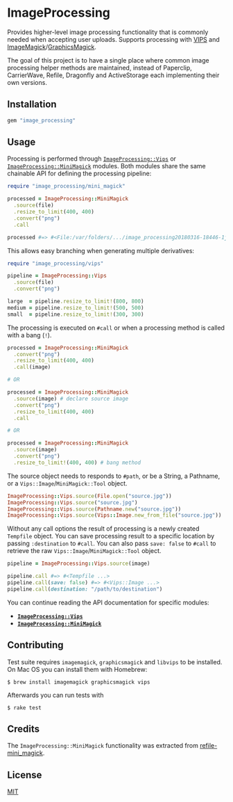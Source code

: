 # ImageProcessing

Provides higher-level image processing functionality that is commonly needed
when accepting user uploads. Supports processing with [VIPS] and
[ImageMagick]/[GraphicsMagick].

The goal of this project is to have a single place where common image
processing helper methods are maintained, instead of Paperclip, CarrierWave,
Refile, Dragonfly and ActiveStorage each implementing their own versions.

## Installation

```rb
gem "image_processing"
```

## Usage

Processing is performed through [`ImageProcessing::Vips`] or
[`ImageProcessing::MiniMagick`] modules. Both modules share the same chainable
API for defining the processing pipeline:

```rb
require "image_processing/mini_magick"

processed = ImageProcessing::MiniMagick
  .source(file)
  .resize_to_limit(400, 400)
  .convert("png")
  .call

processed #=> #<File:/var/folders/.../image_processing20180316-18446-1j247h6.png>
```

This allows easy branching when generating multiple derivatives:

```rb
require "image_processing/vips"

pipeline = ImageProcessing::Vips
  .source(file)
  .convert("png")

large  = pipeline.resize_to_limit!(800, 800)
medium = pipeline.resize_to_limit!(500, 500)
small  = pipeline.resize_to_limit!(300, 300)
```

The processing is executed on `#call` or when a processing method is called
with a bang (`!`).

```rb
processed = ImageProcessing::MiniMagick
  .convert("png")
  .resize_to_limit(400, 400)
  .call(image)

# OR

processed = ImageProcessing::MiniMagick
  .source(image) # declare source image
  .convert("png")
  .resize_to_limit(400, 400)
  .call

# OR

processed = ImageProcessing::MiniMagick
  .source(image)
  .convert("png")
  .resize_to_limit!(400, 400) # bang method
```

The source object needs to responds to `#path`, or be a String, a Pathname, or
a `Vips::Image`/`MiniMagick::Tool` object.

```rb
ImageProcessing::Vips.source(File.open("source.jpg"))
ImageProcessing::Vips.source("source.jpg")
ImageProcessing::Vips.source(Pathname.new("source.jpg"))
ImageProcessing::Vips.source(Vips::Image.new_from_file("source.jpg"))
```

Without any call options the result of processing is a newly created `Tempfile`
object. You can save processing result to a specific location by passing
`:destination` to `#call`. You can also pass `save: false` to `#call` to
retrieve the raw `Vips::Image`/`MiniMagick::Tool` object.

```rb
pipeline = ImageProcessing::Vips.source(image)

pipeline.call #=> #<Tempfile ...>
pipeline.call(save: false) #=> #<Vips::Image ...>
pipeline.call(destination: "/path/to/destination")
```

You can continue reading the API documentation for specific modules:

* **[`ImageProcessing::Vips`]**
* **[`ImageProcessing::MiniMagick`]**

## Contributing

Test suite requires `imagemagick`, `graphicsmagick` and `libvips` to be
installed. On Mac OS you can install them with Homebrew:

```
$ brew install imagemagick graphicsmagick vips
```

Afterwards you can run tests with

```
$ rake test
```

## Credits

The `ImageProcessing::MiniMagick` functionality was extracted from
[refile-mini_magick].

## License

[MIT](LICENSE.txt)

[ImageMagick]: https://www.imagemagick.org
[GraphicsMagick]: http://www.graphicsmagick.org
[VIPS]: http://jcupitt.github.io/libvips/
[`ImageProcessing::Vips`]: /doc/vips.md#imageprocessingvips
[`ImageProcessing::MiniMagick`]: /doc/minimagick.md#imageprocessingminimagick
[refile-mini_magick]: https://github.com/refile/refile-mini_magick
